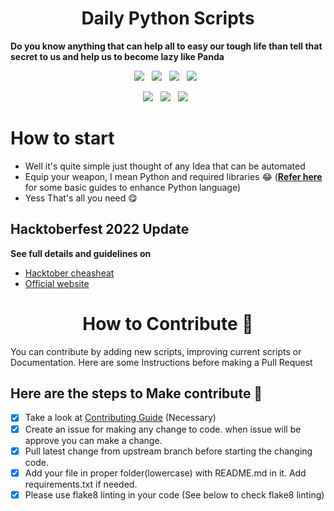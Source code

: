 <h1 align=center> Daily Python Scripts </h1>

**Do you know anything that can help all to easy our tough life than tell that secret to us and help us to become lazy like Panda**

<p align="center">
  <a href="https://github.com/metafy-social/daily-python-scripts/issues"><img src="https://img.shields.io/github/issues/metafy-social/daily-python-scripts?style=for-the-badge&logo=appveyor" /></a>&nbsp;&nbsp;
  <a href="https://github.com/metafy-social/daily-python-scripts/fork"><img src="https://img.shields.io/github/forks/metafy-social/daily-python-scripts?style=for-the-badge&logo=appveyor" /></a>&nbsp;&nbsp;
  <a href="#"><img src="https://img.shields.io/github/stars/metafy-social/daily-python-scripts.svg?style=for-the-badge&logo=appveyor" /></a>&nbsp;&nbsp;
  <a href="https://github.com/metafy-social/daily-python-scripts/blob/master/LICENSE"><img src="https://img.shields.io/github/license/metafy-social/daily-python-scripts?style=for-the-badge&logo=appveyor" /></a>&nbsp;&nbsp;
</p>

<p align="center">
  <a href="#"><img src="https://forthebadge.com/images/badges/built-with-love.svg" /></a>&nbsp;&nbsp;
  <a href="#"><img src="https://forthebadge.com/images/badges/made-with-python.svg" /></a>&nbsp;&nbsp;
  <a href="#"><img src="https://forthebadge.com/images/badges/built-by-developers.svg" /></a>&nbsp;&nbsp;
</p>

# How to start

* Well it's quite simple just thought of any Idea that can be automated
* Equip your weapon, I mean Python and required libraries 😂 (**[Refer here](https://pyarmy.com/tag/python/)** for some basic guides to enhance Python language)
* Yess That's all you need 😋

## Hacktoberfest 2022 Update

**See full details and guidelines on**
  * [Hacktober cheasheat](https://github.com/metafy-social/daily-python-scripts/blob/master/HACKTOBERFEST.md) 
  * [Official website](https://hacktoberfest.digitalocean.com/)


<h1 align=center> How to Contribute 🤔 </h1>

You can contribute by adding new scripts, improving current scripts or Documentation. Here are some Instructions before making a Pull Request

## Here are the steps to Make contribute 👣

- [x] Take a look at [Contributing Guide](https://github.com/metafy-social/daily-python-scripts/blob/master/CONTRIBUTING.md) (Necessary)
- [x] Create an issue for making any change to code. when issue will be approve you can make a change.
- [x] Pull latest change from upstream branch before starting the changing code.
- [x] Add your file in proper folder(lowercase) with README.md in it. Add requirements.txt if needed.
- [x] Please use flake8 linting in your code (See below to check flake8 linting)
